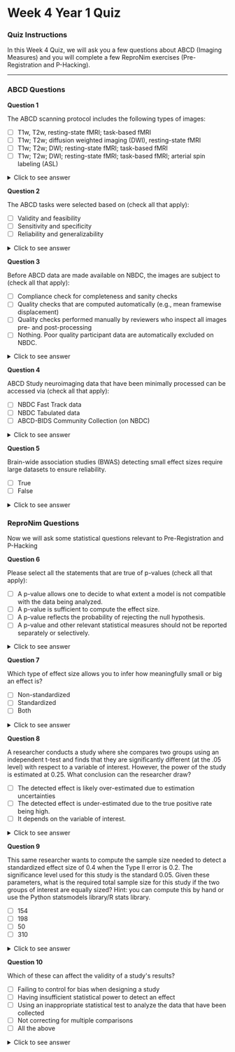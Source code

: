 # Week 4 Year 1 Quiz 

### Quiz Instructions

In this Week 4 Quiz, we will ask you a few questions about ABCD (Imaging Measures) and you will complete a few ReproNim exercises (Pre-Registration and P-Hacking).

*** 

### ABCD Questions 

**Question 1**

The ABCD scanning protocol includes the following types of images:

- [ ] T1w, T2w, resting-state fMRI; task-based fMRI
- [ ] T1w; T2w; diffusion weighted imaging (DWI), resting-state fMRI
- [ ] T1w; T2w; DWI; resting-state fMRI; task-based fMRI
- [ ] T1w; T2w; DWI; resting-state fMRI; task-based fMRI; arterial spin labeling (ASL) 

<details>
<summary>Click to see answer</summary>

T1w; T2w; DWI; resting-state fMRI; task-based fMRI

***

</details>

**Question 2**

The ABCD tasks were selected based on (check all that apply):

- [ ] Validity and feasibility
- [ ] Sensitivity and specificity
- [ ] Reliability and generalizability

<details>
<summary>Click to see answer</summary>

Validity and feasibility

Sensitivity and specificity

Reliability and generalizability

***

</details>

**Question 3**

Before ABCD data are made available on NBDC, the images are subject to (check all that apply):

- [ ] Compliance check for completeness and sanity checks
- [ ] Quality checks that are computed automatically (e.g., mean framewise displacement)
- [ ] Quality checks performed manually by reviewers who inspect all images pre- and post-processing
- [ ] Nothing. Poor quality participant data are automatically excluded on NBDC.

<details>
<summary>Click to see answer</summary>

Compliance check for completeness and sanity checks

Quality checks that are computed automatically (e.g., mean framewise displacement)

Quality checks performed manually by reviewers who inspect all images pre- and post-processing

***

</details>

**Question 4**

ABCD Study neuroimaging data that have been minimally processed can be accessed via (check all that apply):

- [ ] NBDC Fast Track data
- [ ] NBDC Tabulated data
- [ ] ABCD-BIDS Community Collection (on NBDC)

<details>
<summary>Click to see answer</summary>

NBDC Tabulated data

ABCD-BIDS Community Collection (on NBDC)

***

</details>

**Question 5**

Brain-wide association studies (BWAS) detecting small effect sizes require large datasets to ensure reliability.

- [ ] True
- [ ] False

<details>
<summary>Click to see answer</summary>

True

***

</details>


### ReproNim Questions 

Now we will ask some statistical questions relevant to Pre-Registration and P-Hacking

**Question 6**

Please select all the statements that are true of p-values (check all that apply):

- [ ] A p-value allows one to decide to what extent a model is not compatible with the data being analyzed.
- [ ] A p-value is sufficient to compute the effect size.
- [ ] A p-value reflects the probability of rejecting the null hypothesis.
- [ ] A p-value and other relevant statistical measures should not be reported separately or selectively.

<details>
<summary>Click to see answer</summary>

A p-value allows one to decide to what extent a model is not compatible with the data being analyzed.

A p-value and other relevant statistical measures should not be reported separately or selectively.

*** 
</details>

**Question 7**

Which type of effect size allows you to infer how meaningfully small or big an effect is?

- [ ] Non-standardized
- [ ] Standardized
- [ ] Both

<details>
<summary>Click to see answer</summary>

Standardized

*** 
</details>

**Question 8**

A researcher conducts a study where she compares two groups using an independent t-test and finds that they are significantly different (at the .05 level) with respect to a variable of interest. However, the power of the study is estimated at 0.25. What conclusion can the researcher draw?

- [ ] The detected effect is likely over-estimated due to estimation uncertainties
- [ ] The detected effect is under-estimated due to the true positive rate being high.
- [ ] It depends on the variable of interest.

<details>
<summary>Click to see answer</summary>

The detected effect is likely over-estimated due to estimation uncertainties

*** 
</details>

**Question 9**

This same researcher wants to compute the sample size needed to detect a standardized effect size of 0.4 when the Type II error is 0.2. The significance level used for this study is the standard 0.05. Given these parameters, what is the required total sample size for this study if the two groups of interest are equally sized? Hint: you can compute this by hand or use the Python statsmodels library/R stats library. 

- [ ] 154
- [ ] 198
- [ ] 50
- [ ] 310

<details>
<summary>Click to see answer</summary>

Both R and Python can be used to solve this problem and get the answer for the sample size of ONE of the groups, i.e. to get the final 
answer, we need to multiply the answer by two since we know the groups are equally sized. 

**Solution in Python**


```
> from statsmodels.stats.power import tt_ind_solve_power
> tt_ind_solve_power(effect_size=0.4, alpha=0.05, power=0.8, alternative='two-sided')
99.08032683981143
```

Note: The [statsmodels](https://www.statsmodels.org/stable/index.html) package is a really handy Python library for all 
sorts of statistical modelling. The `tt_ind_solve_power` function allows you to solve for any parameter 
of the power of a two sample t-test so long as the other parameters are provided. As with the analogous R function, 
the value returned for `n` is the sample size for one of the groups.

**Solution in R**
```
> library(pwr)
> pwr.t.test(d=0.4, power=0.8, sig.level=0.05)
    Two-sample t test power calculation 
            n = 99.08032
            d = 0.4
    sig.level = 0.05
            power = 0.8
    alternative = two.sided
NOTE: n is number in *each* group
```

Note: In R the `pwr` library can be used in much the same way that the `stats.power` submodule from `statsmodels` is used. 

*** 
</details>

**Question 10**

Which of these can affect the validity of a study's results?

- [ ] Failing to control for bias when designing a study
- [ ] Having insufficient statistical power to detect an effect
- [ ] Using an inappropriate statistical test to analyze the data that have been collected
- [ ] Not correcting for multiple comparisons
- [ ] All the above

<details>
<summary>Click to see answer</summary>

All the above

*** 
</details>
